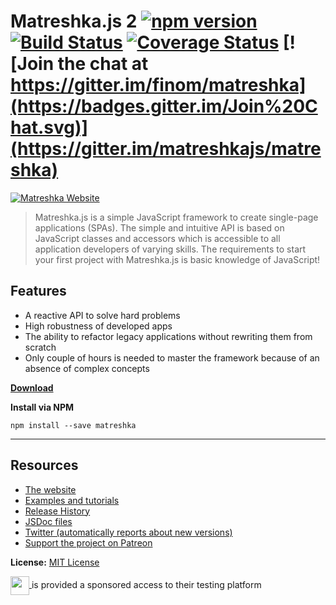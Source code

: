 # Matreshka.js 2 [![npm version](https://badge.fury.io/js/matreshka.svg)](https://badge.fury.io/js/matreshka) [![Build Status](https://travis-ci.org/matreshkajs/matreshka.svg)](https://travis-ci.org/matreshkajs/matreshka) [![Coverage Status](https://coveralls.io/repos/github/matreshkajs/matreshka/badge.svg?branch=master)](https://coveralls.io/github/matreshkajs/matreshka?branch=master) [![Join the chat at https://gitter.im/finom/matreshka](https://badges.gitter.im/Join%20Chat.svg)](https://gitter.im/matreshkajs/matreshka)

[![Matreshka Website](http://matreshka.io/img/mk5-logo_full-vert.svg)](http://matreshka.io)

> Matreshka.js is a simple JavaScript framework to create single-page applications (SPAs). The simple and intuitive API is based on JavaScript classes and accessors which is accessible to all application developers of varying skills. The requirements to start your first project with Matreshka.js is basic knowledge of JavaScript!

## Features
- A reactive API to solve hard problems
- High robustness of developed apps
- The ability to refactor legacy applications without rewriting them from scratch
- Only couple of hours is needed to master the framework because of an absence of complex concepts

**[Download](https://github.com/matreshkajs/matreshka/tree/gh-pages)**

**Install via NPM**
```
npm install --save matreshka
```

-----------------------------------

## Resources
- [The website](http://matreshka.io)
- [Examples and tutorials](https://github.com/matreshkajs/examples-and-tutorials)
- [Release History](https://github.com/matreshkajs/matreshka/releases)
- [JSDoc files](https://github.com/matreshkajs/matreshka.io/tree/master/doc)
- [Twitter (automatically reports about new versions)](https://twitter.com/matreshkajs)
- [Support the project on Patreon](https://www.patreon.com/finom)

**License:** [MIT License](https://raw.github.com/finom/matreshka/master/LICENSE)



<a href="https://www.browserstack.com/" target="_blank">
    <img src="http://matreshka.io/img/logos/browserstack.svg" height="30" valign="middle">
</a> is provided a sponsored access to their testing platform
